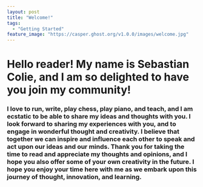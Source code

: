 ```yaml
---
layout: post
title: "Welcome!"
tags:
  - "Getting Started"
feature_image: "https://casper.ghost.org/v1.0.0/images/welcome.jpg"
---
```


# Hello reader! My name is Sebastian Colie, and I am so delighted to have you join my community! 
### I love to run, write, play chess, play piano, and teach, and I am ecstatic to be able to share my ideas and thoughts with you. I look forward to sharing my experiences with you, and to engage in wonderful thought and creativity. I believe that together we can inspire and influence each other to speak and act upon our ideas and our minds. Thank you for taking the time to read and appreciate my thoughts and opinions, and I hope you also offer some of your own creativity in the future. I hope you enjoy your time here with me as we embark upon this journey of thought, innovation, and learning. 
